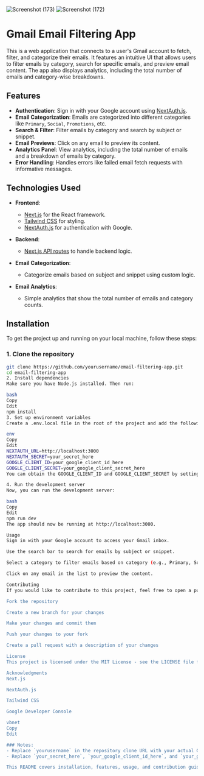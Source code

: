 ![Screenshot (173)](https://github.com/user-attachments/assets/43d89e78-b78f-47cd-98af-cc151b1a87fd)
![Screenshot (172)](https://github.com/user-attachments/assets/5cd583fb-2f2a-4780-8c6d-c19cfce4c505)


# Gmail Email Filtering App

This is a web application that connects to a user's Gmail account to fetch, filter, and categorize their emails. It features an intuitive UI that allows users to filter emails by category, search for specific emails, and preview email content. The app also displays analytics, including the total number of emails and category-wise breakdowns.

## Features

- **Authentication**: Sign in with your Google account using [NextAuth.js](https://next-auth.js.org/).
- **Email Categorization**: Emails are categorized into different categories like `Primary`, `Social`, `Promotions`, etc.
- **Search & Filter**: Filter emails by category and search by subject or snippet.
- **Email Previews**: Click on any email to preview its content.
- **Analytics Panel**: View analytics, including the total number of emails and a breakdown of emails by category.
- **Error Handling**: Handles errors like failed email fetch requests with informative messages.

## Technologies Used

- **Frontend**:

  - [Next.js](https://nextjs.org/) for the React framework.
  - [Tailwind CSS](https://tailwindcss.com/) for styling.
  - [NextAuth.js](https://next-auth.js.org/) for authentication with Google.

- **Backend**:
  - [Next.js API routes](https://nextjs.org/docs/api-routes/introduction) to handle backend logic.
- **Email Categorization**:

  - Categorize emails based on subject and snippet using custom logic.

- **Email Analytics**:
  - Simple analytics that show the total number of emails and category counts.

## Installation

To get the project up and running on your local machine, follow these steps:

### 1. Clone the repository

```bash
git clone https://github.com/yourusername/email-filtering-app.git
cd email-filtering-app
2. Install dependencies
Make sure you have Node.js installed. Then run:

bash
Copy
Edit
npm install
3. Set up environment variables
Create a .env.local file in the root of the project and add the following variables:

env
Copy
Edit
NEXTAUTH_URL=http://localhost:3000
NEXTAUTH_SECRET=your_secret_here
GOOGLE_CLIENT_ID=your_google_client_id_here
GOOGLE_CLIENT_SECRET=your_google_client_secret_here
You can obtain the GOOGLE_CLIENT_ID and GOOGLE_CLIENT_SECRET by setting up a project in the Google Developer Console.

4. Run the development server
Now, you can run the development server:

bash
Copy
Edit
npm run dev
The app should now be running at http://localhost:3000.

Usage
Sign in with your Google account to access your Gmail inbox.

Use the search bar to search for emails by subject or snippet.

Select a category to filter emails based on category (e.g., Primary, Social, etc.).

Click on any email in the list to preview the content.

Contributing
If you would like to contribute to this project, feel free to open a pull request or submit an issue. Here's how you can get started:

Fork the repository

Create a new branch for your changes

Make your changes and commit them

Push your changes to your fork

Create a pull request with a description of your changes

License
This project is licensed under the MIT License - see the LICENSE file for details.

Acknowledgments
Next.js

NextAuth.js

Tailwind CSS

Google Developer Console

vbnet
Copy
Edit

### Notes:
- Replace `yourusername` in the repository clone URL with your actual GitHub username.
- Replace `your_secret_here`, `your_google_client_id_here`, and `your_google_client_secret_here` with the actual values from your Google Developer Console setup.

This README covers installation, features, usage, and contribution guidelines to help anyone understand the purpose of the project and how to get started. Let me know if you'd like any further additions!







```
